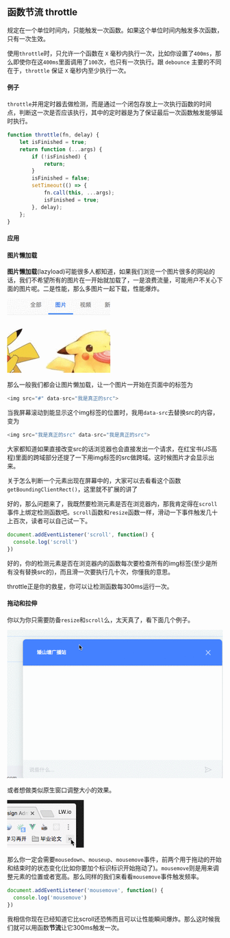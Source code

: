 ## 函数节流 throttle

规定在一个单位时间内，只能触发一次函数。如果这个单位时间内触发多次函数，只有一次生效。

使用`throttle`时，只允许一个函数在 `X` 毫秒内执行一次，比如你设置了`400ms`，那么即使你在这`400ms`里面调用了`100`次，也只有一次执行。跟 `debounce` 主要的不同在于，`throttle` 保证 `X` 毫秒内至少执行一次。

#### 例子

`throttle`并用定时器去做检测，而是通过一个闭包存放上一次执行函数的时间点，判断这一次是否应该执行，其中的定时器是为了保证最后一次函数触发能够延时执行。

```js
function throttle(fn, delay) {
    let isFinished = true;
    return function (...args) {
        if (!isFinished) {
            return;
        }
        isFinished = false;
        setTimeout(() => {
            fn.call(this, ...args);
            isFinished = true;
        }, delay);
    };
}
```

#### 应用

#### 图片懒加载

**图片懒加载**(lazyload)可能很多人都知道，如果我们浏览一个图片很多的网站的话，我们不希望所有的图片在一开始就加载了，一是浪费流量，可能用户不关心下面的图片呢。二是性能，那么多图片一起下载，性能爆炸。



![img](assets/16063feb0cd6efab.gif)

那么一般我们都会让图片懒加载，让一个图片一开始在页面中的标签为

```js
<img src="#" data-src="我是真正的src">
```

当我屏幕滚动到能显示这个img标签的位置时，我用`data-src`去替换src的内容，变为

```js
<img src="我是真正的src" data-src="我是真正的src">
```

大家都知道如果直接改变src的话浏览器也会直接发出一个请求，在红宝书(JS高程)里面的跨域部分还提了一下用img标签的src做跨域。这时候图片才会显示出来。

关于怎么判断一个元素出现在屏幕中的，大家可以去看看这个函数`getBoundingClientRect()`，这里就不扩展的讲了

好的，那么问题来了，我既然要检测元素是否在浏览器内，那我肯定得在`scroll`事件上绑定检测函数吧。`scroll`函数和`resize`函数一样，滑动一下事件触发几十上百次，读者可以自己试一下。

```js
document.addEventListener('scroll', function() {
  console.log('scroll')
})
```

好的，你的检测元素是否在浏览器内的函数每次要检查所有的img标签(至少是所有没有替换src的)，而且滑一次要执行几十次，你懂我的意思。

throttle正是你的救星，你可以让检测函数每300ms运行一次。

#### 拖动和拉伸

你以为你只需要防备`resize`和`scroll`么，太天真了，看下面几个例子。

![img](assets/1606788a5ea5975f.gif)

或者想做类似原生窗口调整大小的效果。

![img](assets/160678a9d9225181.gif)

那么你一定会需要`mousedown`、`mouseup`、`mousemove`事件，前两个用于拖动的开始和结束时的状态变化(比如你要加个标识标识开始拖动了)。`mousemove`则是用来调整元素的位置或者宽高。那么同样的我们来看看`mousemove`事件触发频率。

```js
document.addEventListener('mousemove', function() {
  console.log('mousemove')
})
```

我相信你现在已经知道它比scroll还恐怖而且可以让性能瞬间爆炸。那么这时候我们就可以用函数**节流**让它300ms触发一次。